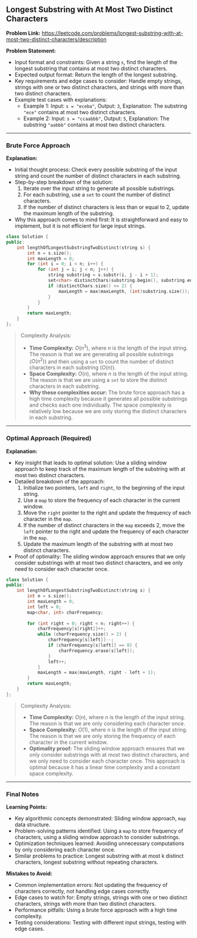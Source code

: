 ## Longest Substring with At Most Two Distinct Characters

**Problem Link:** https://leetcode.com/problems/longest-substring-with-at-most-two-distinct-characters/description

**Problem Statement:**
- Input format and constraints: Given a string `s`, find the length of the longest substring that contains at most two distinct characters.
- Expected output format: Return the length of the longest substring.
- Key requirements and edge cases to consider: Handle empty strings, strings with one or two distinct characters, and strings with more than two distinct characters.
- Example test cases with explanations:
  - Example 1: Input: `s = "eceba"`, Output: `3`, Explanation: The substring `"ece"` contains at most two distinct characters.
  - Example 2: Input: `s = "ccaabbb"`, Output: `5`, Explanation: The substring `"aabbb"` contains at most two distinct characters.

---

### Brute Force Approach

**Explanation:**
- Initial thought process: Check every possible substring of the input string and count the number of distinct characters in each substring.
- Step-by-step breakdown of the solution:
  1. Iterate over the input string to generate all possible substrings.
  2. For each substring, use a `set` to count the number of distinct characters.
  3. If the number of distinct characters is less than or equal to 2, update the maximum length of the substring.
- Why this approach comes to mind first: It is straightforward and easy to implement, but it is not efficient for large input strings.

```cpp
class Solution {
public:
    int lengthOfLongestSubstringTwoDistinct(string s) {
        int n = s.size();
        int maxLength = 0;
        for (int i = 0; i < n; i++) {
            for (int j = i; j < n; j++) {
                string substring = s.substr(i, j - i + 1);
                set<char> distinctChars(substring.begin(), substring.end());
                if (distinctChars.size() <= 2) {
                    maxLength = max(maxLength, (int)substring.size());
                }
            }
        }
        return maxLength;
    }
};
```

> Complexity Analysis:
> - **Time Complexity:** $O(n^3)$, where $n$ is the length of the input string. The reason is that we are generating all possible substrings ($O(n^2)$) and then using a `set` to count the number of distinct characters in each substring ($O(n)$).
> - **Space Complexity:** $O(n)$, where $n$ is the length of the input string. The reason is that we are using a `set` to store the distinct characters in each substring.
> - **Why these complexities occur:** The brute force approach has a high time complexity because it generates all possible substrings and checks each one individually. The space complexity is relatively low because we are only storing the distinct characters in each substring.

---

### Optimal Approach (Required)

**Explanation:**
- Key insight that leads to optimal solution: Use a sliding window approach to keep track of the maximum length of the substring with at most two distinct characters.
- Detailed breakdown of the approach:
  1. Initialize two pointers, `left` and `right`, to the beginning of the input string.
  2. Use a `map` to store the frequency of each character in the current window.
  3. Move the `right` pointer to the right and update the frequency of each character in the `map`.
  4. If the number of distinct characters in the `map` exceeds 2, move the `left` pointer to the right and update the frequency of each character in the `map`.
  5. Update the maximum length of the substring with at most two distinct characters.
- Proof of optimality: The sliding window approach ensures that we only consider substrings with at most two distinct characters, and we only need to consider each character once.

```cpp
class Solution {
public:
    int lengthOfLongestSubstringTwoDistinct(string s) {
        int n = s.size();
        int maxLength = 0;
        int left = 0;
        map<char, int> charFrequency;
        
        for (int right = 0; right < n; right++) {
            charFrequency[s[right]]++;
            while (charFrequency.size() > 2) {
                charFrequency[s[left]]--;
                if (charFrequency[s[left]] == 0) {
                    charFrequency.erase(s[left]);
                }
                left++;
            }
            maxLength = max(maxLength, right - left + 1);
        }
        return maxLength;
    }
};
```

> Complexity Analysis:
> - **Time Complexity:** $O(n)$, where $n$ is the length of the input string. The reason is that we are only considering each character once.
> - **Space Complexity:** $O(1)$, where $n$ is the length of the input string. The reason is that we are only storing the frequency of each character in the current window.
> - **Optimality proof:** The sliding window approach ensures that we only consider substrings with at most two distinct characters, and we only need to consider each character once. This approach is optimal because it has a linear time complexity and a constant space complexity.

---

### Final Notes

**Learning Points:**
- Key algorithmic concepts demonstrated: Sliding window approach, `map` data structure.
- Problem-solving patterns identified: Using a `map` to store frequency of characters, using a sliding window approach to consider substrings.
- Optimization techniques learned: Avoiding unnecessary computations by only considering each character once.
- Similar problems to practice: Longest substring with at most k distinct characters, longest substring without repeating characters.

**Mistakes to Avoid:**
- Common implementation errors: Not updating the frequency of characters correctly, not handling edge cases correctly.
- Edge cases to watch for: Empty strings, strings with one or two distinct characters, strings with more than two distinct characters.
- Performance pitfalls: Using a brute force approach with a high time complexity.
- Testing considerations: Testing with different input strings, testing with edge cases.